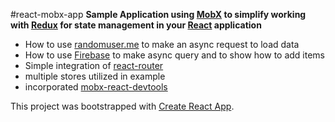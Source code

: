 #react-mobx-app
**Sample Application using [MobX](https://github.com/mobxjs/mobx) to simplify working with [Redux](https://github.com/reactjs/redux) for state management in your [React](https://facebook.github.io/react/) application**
- How to use [randomuser.me](https://randomuser.me/) to make an async request to load data
- How to use [Firebase](http://www.firebase.com/) to make async query and to show how to add items
- Simple integration of [react-router](https://github.com/ReactTraining/react-router)
- multiple stores utilized in example
- incorporated [mobx-react-devtools](https://github.com/mobxjs/mobx-react-devtools)

This project was bootstrapped with [Create React App](https://github.com/facebookincubator/create-react-app).
